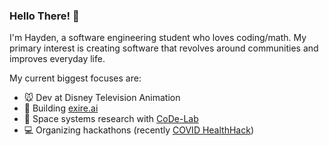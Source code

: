 ### Hello There! 👋

I'm Hayden, a software engineering student who loves coding/math. My primary interest is creating software that revolves around communities and improves everyday life.

My current biggest focuses are:

- 🐭  Dev at Disney Television Animation
- 📱  Building [exire.ai](https://exire.ai)
- 🚀  Space systems research with [CoDe-Lab](http://code-lab.org/)
- 💻  Organizing hackathons (recently [COVID HealthHack](https://covidhealthhack.com))
